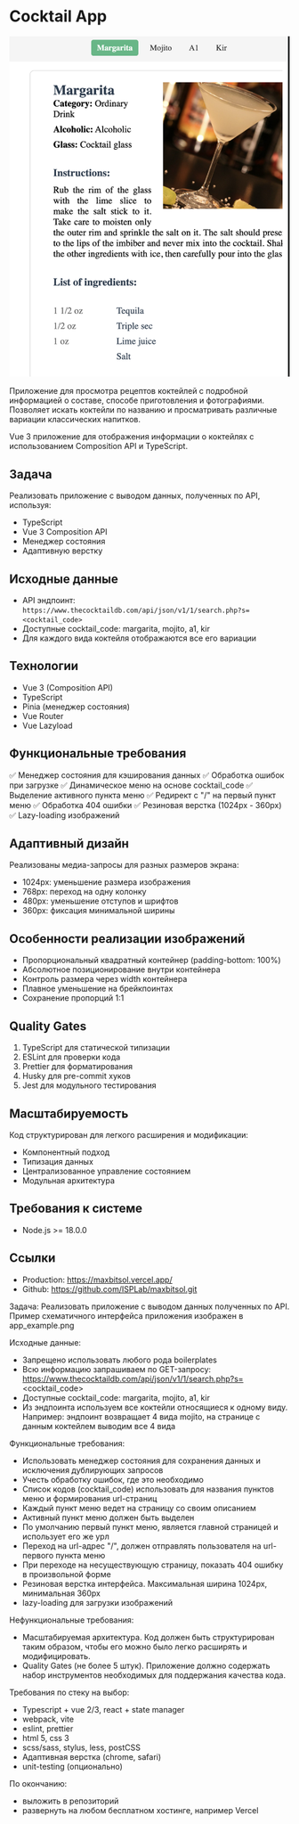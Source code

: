 # Cocktail App

![Cocktail App Screenshot](https://github.com/ISPLab/maxbitsol/blob/main/screenshots/image.png)

Приложение для просмотра рецептов коктейлей с подробной информацией о составе, способе приготовления и фотографиями. Позволяет искать коктейли по названию и просматривать различные вариации классических напитков.


Vue 3 приложение для отображения информации о коктейлях с использованием Composition API и TypeScript.

## Задача

Реализовать приложение с выводом данных, полученных по API, используя:
- TypeScript
- Vue 3 Composition API
- Менеджер состояния
- Адаптивную верстку

## Исходные данные

- API эндпоинт: `https://www.thecocktaildb.com/api/json/v1/1/search.php?s=<cocktail_code>`
- Доступные cocktail_code: margarita, mojito, a1, kir
- Для каждого вида коктейля отображаются все его вариации

## Технологии

- Vue 3 (Composition API)
- TypeScript
- Pinia (менеджер состояния)
- Vue Router
- Vue Lazyload

## Функциональные требования

✅ Менеджер состояния для кэширования данных
✅ Обработка ошибок при загрузке
✅ Динамическое меню на основе cocktail_code
✅ Выделение активного пункта меню
✅ Редирект с "/" на первый пункт меню
✅ Обработка 404 ошибки
✅ Резиновая верстка (1024px - 360px)
✅ Lazy-loading изображений

## Адаптивный дизайн

Реализованы медиа-запросы для разных размеров экрана:
- 1024px: уменьшение размера изображения
- 768px: переход на одну колонку
- 480px: уменьшение отступов и шрифтов
- 360px: фиксация минимальной ширины

## Особенности реализации изображений

- Пропорциональный квадратный контейнер (padding-bottom: 100%)
- Абсолютное позиционирование внутри контейнера
- Контроль размера через width контейнера
- Плавное уменьшение на брейкпоинтах
- Сохранение пропорций 1:1

## Quality Gates

1. TypeScript для статической типизации
2. ESLint для проверки кода
3. Prettier для форматирования
4. Husky для pre-commit хуков
5. Jest для модульного тестирования

## Масштабируемость

Код структурирован для легкого расширения и модификации:
- Компонентный подход
- Типизация данных
- Централизованное управление состоянием
- Модульная архитектура

## Требования к системе

- Node.js >= 18.0.0

## Ссылки

- Production: https://maxbitsol.vercel.app/
- Github: https://github.com/ISPLab/maxbitsol.git



Задача:
Реализовать приложение с выводом данных полученных по API.
Пример схематичного интерфейса приложения изображен в app_example.png

Исходные данные:
- Запрещено использовать любого рода boilerplates
- Всю информацию запрашиваем по GET-запросу: https://www.thecocktaildb.com/api/json/v1/1/search.php?s=<cocktail_code>
- Доступные cocktail_code: margarita, mojito, a1, kir
- Из эндпоинта используем все коктейли относящиеся к одному виду. Например: эндпоинт возвращает 4 вида mojito, на странице с данным коктейлем выводим все 4 вида

Функциональные требования:
- Использовать менеджер состояния для сохранения данных и исключения дублирующих запросов
- Учесть обработку ошибок, где это необходимо
- Список кодов (cocktail_code) использовать для названия пунктов меню и формирования url-страниц
- Каждый пункт меню ведет на страницу со своим описанием
- Активный пункт меню должен быть выделен
- По умолчанию первый пункт меню, является главной страницей и использует его же урл
- Переход на url-адрес "/", должен отправлять пользователя на url-первого пункта меню
- При переходе на несуществующую страницу, показать 404 ошибку в произвольной форме
- Резиновая верстка интерфейса. Максимальная ширина 1024px, минимальная 360px
- lazy-loading для загрузки изображений

Нефункциональные требования:
- Масштабируемая архитектура. Код должен быть структурирован таким образом, чтобы его можно было легко расширять и модифицировать.
- Quality Gates (не более 5 штук). Приложение должно содержать набор инструментов необходимых для поддержания качества кода.

Требования по стеку на выбор:
- Typescript + vue 2/3, react + state manager
- webpack, vite
- eslint, prettier
- html 5, css 3
- scss/sass, stylus, less, postCSS
- Адаптивная верстка (chrome, safari)
- unit-testing (опционально)

По окончанию:
- выложить в репозиторий
- развернуть на любом бесплатном хостинге, например Vercel
